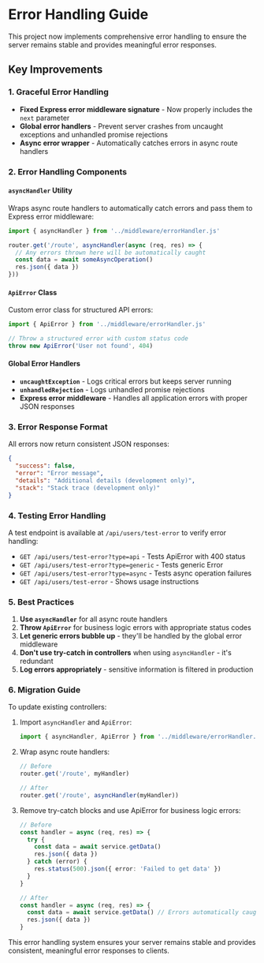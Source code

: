# Error Handling Guide

This project now implements comprehensive error handling to ensure the server remains stable and provides meaningful error responses.

## Key Improvements

### 1. Graceful Error Handling
- **Fixed Express error middleware signature** - Now properly includes the `next` parameter
- **Global error handlers** - Prevent server crashes from uncaught exceptions and unhandled promise rejections
- **Async error wrapper** - Automatically catches errors in async route handlers

### 2. Error Handling Components

#### `asyncHandler` Utility
Wraps async route handlers to automatically catch errors and pass them to Express error middleware:

```typescript
import { asyncHandler } from '../middleware/errorHandler.js'

router.get('/route', asyncHandler(async (req, res) => {
  // Any errors thrown here will be automatically caught
  const data = await someAsyncOperation()
  res.json({ data })
}))
```

#### `ApiError` Class
Custom error class for structured API errors:

```typescript
import { ApiError } from '../middleware/errorHandler.js'

// Throw a structured error with custom status code
throw new ApiError('User not found', 404)
```

#### Global Error Handlers
- **`uncaughtException`** - Logs critical errors but keeps server running
- **`unhandledRejection`** - Logs unhandled promise rejections
- **Express error middleware** - Handles all application errors with proper JSON responses

### 3. Error Response Format

All errors now return consistent JSON responses:

```json
{
  "success": false,
  "error": "Error message",
  "details": "Additional details (development only)",
  "stack": "Stack trace (development only)"
}
```

### 4. Testing Error Handling

A test endpoint is available at `/api/users/test-error` to verify error handling:

- `GET /api/users/test-error?type=api` - Tests ApiError with 400 status
- `GET /api/users/test-error?type=generic` - Tests generic Error
- `GET /api/users/test-error?type=async` - Tests async operation failures
- `GET /api/users/test-error` - Shows usage instructions

### 5. Best Practices

1. **Use `asyncHandler`** for all async route handlers
2. **Throw `ApiError`** for business logic errors with appropriate status codes
3. **Let generic errors bubble up** - they'll be handled by the global error middleware
4. **Don't use try-catch in controllers** when using `asyncHandler` - it's redundant
5. **Log errors appropriately** - sensitive information is filtered in production

### 6. Migration Guide

To update existing controllers:

1. Import `asyncHandler` and `ApiError`:
   ```typescript
   import { asyncHandler, ApiError } from '../middleware/errorHandler.js'
   ```

2. Wrap async route handlers:
   ```typescript
   // Before
   router.get('/route', myHandler)
   
   // After
   router.get('/route', asyncHandler(myHandler))
   ```

3. Remove try-catch blocks and use ApiError for business logic errors:
   ```typescript
   // Before
   const handler = async (req, res) => {
     try {
       const data = await service.getData()
       res.json({ data })
     } catch (error) {
       res.status(500).json({ error: 'Failed to get data' })
     }
   }
   
   // After
   const handler = async (req, res) => {
     const data = await service.getData() // Errors automatically caught
     res.json({ data })
   }
   ```

This error handling system ensures your server remains stable and provides consistent, meaningful error responses to clients. 